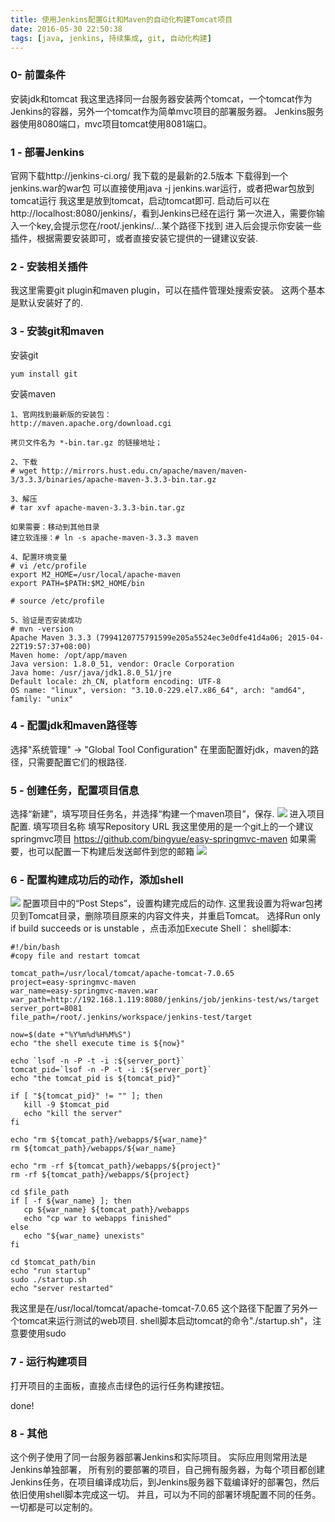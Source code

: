 ```yaml
---
title: 使用Jenkins配置Git和Maven的自动化构建Tomcat项目
date: 2016-05-30 22:50:38
tags: [java, jenkins, 持续集成, git, 自动化构建]
---
```



### 0- 前置条件
安装jdk和tomcat
我这里选择同一台服务器安装两个tomcat，一个tomcat作为Jenkins的容器，另外一个tomcat作为简单mvc项目的部署服务器。
Jenkins服务器使用8080端口，mvc项目tomcat使用8081端口。

### 1 - 部署Jenkins

官网下载http://jenkins-ci.org/
我下载的是最新的2.5版本
下载得到一个jenkins.war的war包
可以直接使用java -j jenkins.war运行，或者把war包放到tomcat运行
我这里是放到tomcat，启动tomcat即可.
启动后可以在http://localhost:8080/jenkins/，看到Jenkins已经在运行
第一次进入，需要你输入一个key,会提示您在/root/.jenkins/...某个路径下找到
进入后会提示你安装一些插件，根据需要安装即可，或者直接安装它提供的一键建议安装.

### 2 - 安装相关插件
我这里需要git plugin和maven plugin，可以在插件管理处搜索安装。
这两个基本是默认安装好了的.

### 3 - 安装git和maven

安装git
```
yum install git
```
安装maven
```
1、官网找到最新版的安装包：
http://maven.apache.org/download.cgi

拷贝文件名为 *-bin.tar.gz 的链接地址；

2、下载
# wget http://mirrors.hust.edu.cn/apache/maven/maven-3/3.3.3/binaries/apache-maven-3.3.3-bin.tar.gz

3、解压
# tar xvf apache-maven-3.3.3-bin.tar.gz

如果需要：移动到其他目录
建立软连接：# ln -s apache-maven-3.3.3 maven

4、配置环境变量
# vi /etc/profile
export M2_HOME=/usr/local/apache-maven
export PATH=$PATH:$M2_HOME/bin

# source /etc/profile

5、验证是否安装成功
# mvn -version
Apache Maven 3.3.3 (7994120775791599e205a5524ec3e0dfe41d4a06; 2015-04-22T19:57:37+08:00)
Maven home: /opt/app/maven
Java version: 1.8.0_51, vendor: Oracle Corporation
Java home: /usr/java/jdk1.8.0_51/jre
Default locale: zh_CN, platform encoding: UTF-8
OS name: "linux", version: "3.10.0-229.el7.x86_64", arch: "amd64", family: "unix"
```

### 4 - 配置jdk和maven路径等

选择"系统管理" -> "Global Tool Configuration"
在里面配置好jdk，maven的路径，只需要配置它们的根路径.

### 5 - 创建任务，配置项目信息

选择“新建”，填写项目任务名，并选择“构建一个maven项目”，保存.
![](/images/jenkins-001.png)
进入项目配置.
填写项目名称
填写Repository URL
我这里使用的是一个git上的一个建议springmvc项目
https://github.com/bingyue/easy-springmvc-maven
如果需要，也可以配置一下构建后发送邮件到您的邮箱
![](/images/jenkins-002.png)

### 6 - 配置构建成功后的动作，添加shell
![](/images/jenkins-003.png)
配置项目中的“Post Steps”，设置构建完成后的动作.
这里我设置为将war包拷贝到Tomcat目录，删除项目原来的内容文件夹，并重启Tomcat。
选择Run only if build succeeds or is unstable ，点击添加Execute Shell：
shell脚本:
```
#!/bin/bash
#copy file and restart tomcat

tomcat_path=/usr/local/tomcat/apache-tomcat-7.0.65
project=easy-springmvc-maven
war_name=easy-springmvc-maven.war
war_path=http://192.168.1.119:8080/jenkins/job/jenkins-test/ws/target
server_port=8081
file_path=/root/.jenkins/workspace/jenkins-test/target

now=$(date +"%Y%m%d%H%M%S")
echo "the shell execute time is ${now}"

echo `lsof -n -P -t -i :${server_port}`
tomcat_pid=`lsof -n -P -t -i :${server_port}`
echo "the tomcat_pid is ${tomcat_pid}"

if [ "${tomcat_pid}" != "" ]; then
   kill -9 $tomcat_pid
   echo "kill the server"
fi

echo "rm ${tomcat_path}/webapps/${war_name}"
rm ${tomcat_path}/webapps/${war_name}

echo "rm -rf ${tomcat_path}/webapps/${project}"
rm -rf ${tomcat_path}/webapps/${project}

cd $file_path
if [ -f ${war_name} ]; then
   cp ${war_name} ${tomcat_path}/webapps
   echo "cp war to webapps finished"
else
   echo "${war_name} unexists"
fi

cd $tomcat_path/bin
echo "run startup"
sudo ./startup.sh
echo "server restarted"
```
我这里是在/usr/local/tomcat/apache-tomcat-7.0.65
这个路径下配置了另外一个tomcat来运行测试的web项目.
shell脚本启动tomcat的命令"./startup.sh"，注意要使用sudo



### 7 - 运行构建项目
打开项目的主面板，直接点击绿色的运行任务构建按钮。

done!

### 8 - 其他
这个例子使用了同一台服务器部署Jenkins和实际项目。
实际应用则常用法是Jenkins单独部署，
所有别的要部署的项目，自己拥有服务器，为每个项目都创建Jenkins任务，在项目编译成功后，到Jenkins服务器下载编译好的部署包，然后依旧使用shell脚本完成这一切。
并且，可以为不同的部署环境配置不同的任务。一切都是可以定制的。
